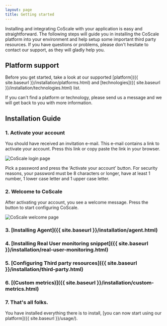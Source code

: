 ```yaml
---
layout: page
title: Getting started
---
```


Installing and integrating CoScale with your application is easy and straightforward. The following steps will guide you in installing the CoScale platform into your environment and help setup some important third party resources. If you have questions or problems, please don't hesitate to contact our support, as they will gladly help you.

## Platform support

Before you get started, take a look at our supported [platform]({{ site.baseurl }}/installation/platforms.html) and [technologies]({{ site.baseurl }}/installation/technologies.html) list.

<div class="alert alert-info">If you can't find a platform or technology, please send us a message and we will get back to you with more information.</div>

## Installation Guide

### 1. Activate your account
You should have received an invitation e-mail. This e-mail contains a link to activate your account. Press this link or copy paste the link in your browser.

<p class="text-center"><img src="{{ site.baseurl }}/gfx/getting-started/index/login.png" alt="CoScale login page" /></p>

Pick a password and press the ‘Activate your account’ button. For security reasons, your password must be 8 characters or longer, have at least 1 number, 1 lower case letter and 1 upper case letter.

### 2. Welcome to CoScale

After activating your account, you see a welcome message. Press the button to start configuring CoScale.

<p class="text-center"><img src="{{ site.baseurl }}/gfx/getting-started/index/welcome_page.png" alt="CoScale welcome page" /></p>

### 3. [Installing Agent]({{ site.baseurl }}/installation/agent.html)

### 4. [Installing Real User monitoring snippet]({{ site.baseurl }}/installation/real-user-monitoring.html)

### 5. [Configuring Third party resources]({{ site.baseurl }}/installation/third-party.html)

### 6. [(Custom metrics)]({{ site.baseurl }}/installation/custom-metrics.html)

### 7. That's all folks.

You have installed everything there is to install, [you can now start using our platform]({{ site.baseurl }}/usage/).
